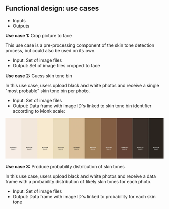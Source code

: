 ## Functional design: use cases

* Inputs
* Outputs

**Use case 1:** Crop picture to face

This use case is a pre-processing component of the skin tone detection process, but could also be used on its own. 
* Input: Set of image files
* Output: Set of image files cropped to face

**Use case 2:** Guess skin tone bin

In this use case, users upload black and white photos and receive a single "most probable" skin tone bin per photo. 
* Input: Set of image files
* Output: Data frame with image ID's linked to skin tone bin identifier according to Monk scale: 

![Monk scale of skin tones](monkscale.png)

**Use case 3:** Produce probability distribution of skin tones 

In this use case, users upload black and white photos and receive a data frame with a probability distribution of likely skin tones for each photo. 
* Input: Set of image files
* Output: Data frame with image ID's linked to probability for each skin tone
